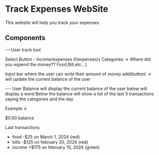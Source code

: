 # Track Expenses WebSite

This website will help you track your expenses

## Components

---User track tool

Select Button - Income/expenses
if(expenses){
Categories -> Where did you expend the money?? Food,Bill,etc...}

Input bar where the user can write their amount of money
add(button) -> will update the current balance of the user

--- User Balance
will display the current balance of the user below will display a word
Below the balance will show a list of the last 3 transactions saying the categories and the day

Example ↓

$0.00
balance

Last transactions

- food -$25 on March 1, 2024 (red)
- bills -$125 on february 20, 2024 (red)
- income +$175 on february 10, 2024 (green)
